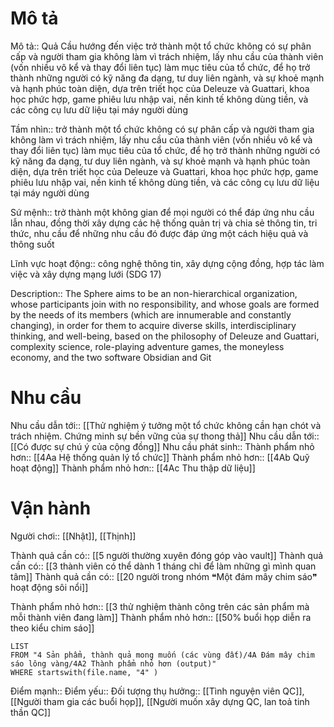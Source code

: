 # Mô tả
Mô tả:: Quả Cầu hướng đến việc trở thành một tổ chức không có sự phân cấp và người tham gia không làm vì trách nhiệm, lấy nhu cầu của thành viên (vốn nhiều vô kể và thay đổi liên tục) làm mục tiêu của tổ chức, để họ trở thành những người có kỹ năng đa dạng, tư duy liên ngành, và sự khoẻ mạnh và hạnh phúc toàn diện, dựa trên triết học của Deleuze và Guattari, khoa học phức hợp, game phiêu lưu nhập vai, nền kinh tế không dùng tiền, và các công cụ lưu dữ liệu tại máy người dùng

Tầm nhìn:: trở thành một tổ chức không có sự phân cấp và người tham gia không làm vì trách nhiệm, lấy nhu cầu của thành viên (vốn nhiều vô kể và thay đổi liên tục) làm mục tiêu của tổ chức, để họ trở thành những người có kỹ năng đa dạng, tư duy liên ngành, và sự khoẻ mạnh và hạnh phúc toàn diện, dựa trên triết học của Deleuze và Guattari, khoa học phức hợp, game phiêu lưu nhập vai, nền kinh tế không dùng tiền, và các công cụ lưu dữ liệu tại máy người dùng

Sứ mệnh:: trở thành một không gian để mọi người có thể đáp ứng nhu cầu lẫn nhau, đồng thời xây dựng các hệ thống quản trị và chia sẻ thông tin, tri thức, nhu cầu để những nhu cầu đó được đáp ứng một cách hiệu quả và thông suốt

Lĩnh vực hoạt động:: công nghệ thông tin, xây dựng cộng đồng, hợp tác làm việc và xây dựng mạng lưới (SDG 17) 



Description:: The Sphere aims to be an non-hierarchical organization, whose participants join with no responsibility, and whose goals are formed by the needs of its members (which are innumerable and constantly changing), in order for them to acquire diverse skills, interdisciplinary thinking, and well-being, based on the philosophy of Deleuze and Guattari, complexity science, role-playing adventure games, the moneyless economy, and the two software Obsidian and Git 

# Nhu cầu
Nhu cầu dẫn tới:: [[Thử nghiệm ý tưởng một tổ chức không cần hạn chót và trách nhiệm. Chứng minh sự bền vững của sự thong thả]] 
Nhu cầu dẫn tới:: [[Có được sự chú ý của cộng đồng]]
Nhu cầu phát sinh::
Thành phẩm nhỏ hơn:: [[4Aa Hệ thống quản lý tổ chức]]
Thành phẩm nhỏ hơn:: [[4Ab Quỹ hoạt động]]
Thành phẩm nhỏ hơn:: [[4Ac Thu thập dữ liệu]]

# Vận hành
Người chơi:: [[Nhật]], [[Thịnh]]

Thành quả cần có:: [[5 người thường xuyên đóng góp vào vault]]
Thành quả cần có:: [[3 thành viên có thể dành 1 tháng chỉ để làm những gì mình quan tâm]]
Thành quả cần có:: [[20 người trong nhóm ❝Một đám mây chim sáo❞ hoạt động sôi nổi]]

Thành phẩm nhỏ hơn:: [[3 thử nghiệm thành công trên các sản phẩm mà mỗi thành viên đang làm]]
Thành phẩm nhỏ hơn:: [[50% buổi họp diễn ra theo kiểu chim sáo]]
```dataview
LIST
FROM "4 Sản phẩm, thành quả mong muốn (các vùng đất)/4A Đám mây chim sáo lông vàng/4A2 Thành phẩm nhỏ hơn (output)" 
WHERE startswith(file.name, "4" )
```

Điểm mạnh::
Điểm yếu::
Đối tượng thụ hưởng:: [[Tình nguyện viên QC]], [[Người tham gia các buổi họp]], [[Người muốn xây dựng QC, lan toả tinh thần QC]]